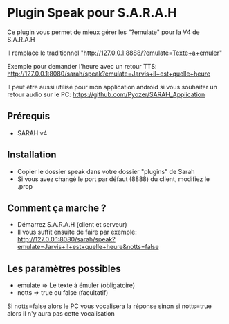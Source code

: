 Plugin Speak pour S.A.R.A.H
================================

Ce plugin vous permet de mieux gérer les "?emulate" pour la V4 de S.A.R.A.H

Il remplace le traditionnel "http://127.0.0.1:8888/?emulate=Texte+a+emuler"

Exemple pour demander l'heure avec un retour TTS:
http://127.0.0.1:8080/sarah/speak?emulate=Jarvis+il+est+quelle+heure

Il peut être aussi utilisé pour mon application android si vous souhaiter un retour audio sur le PC:
https://github.com/Pyozer/SARAH_Application

Prérequis
---------
- SARAH v4

Installation
------------
- Copier le dossier speak dans votre dossier "plugins" de Sarah
- Si vous avez changé le port par défaut (8888) du client, modifiez le .prop

Comment ça marche ?
-------------------
- Démarrez S.A.R.A.H (client et serveur)
- Il vous suffit ensuite de faire par exemple:
http://127.0.0.1:8080/sarah/speak?emulate=Jarvis+il+est+quelle+heure&notts=false

Les paramètres possibles
------------------------
- emulate => Le texte à émuler  (obligatoire)
- notts => true  ou  false  (facultatif)

Si notts=false alors le PC vous vocalisera la réponse sinon si notts=true alors il n'y aura pas cette vocalisation